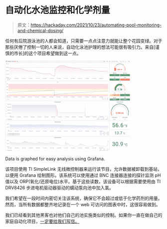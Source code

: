 # 自动化水池监控和化学剂量

> 原文：<https://hackaday.com/2021/10/23/automating-pool-monitoring-and-chemical-dosing/>

任何有后院游泳池的人都会知道，只需要一点点注意力就能让整个花园变绿。对于那些厌倦了控制一切的人来说，自动化泳池护理的想法可能很有吸引力。来自[谨慎的市长]的这个项目希望做到这一点。

![](img/a878fd5983e48c4328968e8416d9af33.png)

Data is graphed for easy analysis using Grafana.

该项目使用 TI SimpleLink 无线微控制器来运行该节目，允许数据被卸载到基站，以便用 Grafana 绘制图形。该系统可以使用通过 BNC 连接器连接的探针监测 pH 值以及 ORP(氧化/还原电位)水平。基于这些读数，该设备可以根据需要使用由 TI DRV8426 步进电机驱动器驱动的蠕动泵向池中加入氯。

我们希望在一段时间内密切关注该系统，确保它不会超过或低于化学药剂的用量。然而，当所有数据都整齐地记录在一个 web 可访问的图表中时，这很容易做到。

我们已经看到其他黑客也对他们自己的池实施类似的控制。如果你一直在做自己的家庭自动化项目，[一定要给我们写信。](http://hackaday.com/submit-a-tip)
